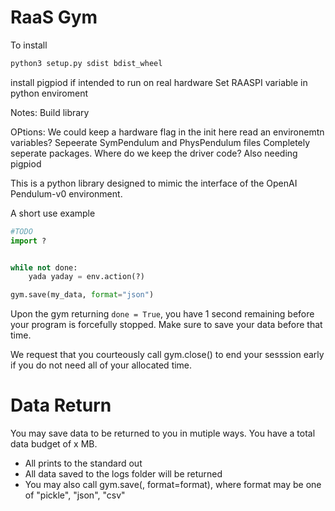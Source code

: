 # RaaS Gym

To install
```python
python3 setup.py sdist bdist_wheel
```

install pigpiod if intended to run on real hardware
Set RAASPI variable in python enviroment

Notes:
Build library


OPtions:
We could keep a hardware flag in the init here
read an environemtn variables?
Sepeerate SymPendulum and PhysPendulum files
Completely seperate packages.
Where do we keep the driver code? Also needing pigpiod


This is a python library designed to mimic the interface of the OpenAI Pendulum-v0 environment.

A short use example

```python
#TODO
import ?


while not done:
    yada yaday = env.action(?)

gym.save(my_data, format="json")

```

Upon the gym returning `done = True`, you have 1 second remaining before your program is forcefully stopped. Make sure to save your data before that time.

We request that you courteously call gym.close() to end your sesssion early if you do not need all of your allocated time.

# Data Return
You may save data to be returned to you in mutiple ways.
You have a total data budget of x MB.

- All prints to the standard out
- All data saved to the logs folder will be returned
- You may also call gym.save(, format=format), where format may be one of "pickle", "json", "csv" 





